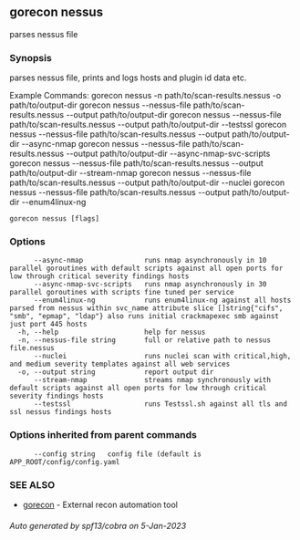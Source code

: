 ## gorecon nessus

parses nessus file

### Synopsis

parses nessus file, prints and logs hosts and plugin id data etc.

Example Commands:
	gorecon nessus -n path/to/scan-results.nessus -o path/to/output-dir
	gorecon nessus --nessus-file path/to/scan-results.nessus --output path/to/output-dir
	gorecon nessus --nessus-file path/to/scan-results.nessus --output path/to/output-dir --testssl
	gorecon nessus --nessus-file path/to/scan-results.nessus --output path/to/output-dir --async-nmap
	gorecon nessus --nessus-file path/to/scan-results.nessus --output path/to/output-dir --async-nmap-svc-scripts
	gorecon nessus --nessus-file path/to/scan-results.nessus --output path/to/output-dir --stream-nmap
	gorecon nessus --nessus-file path/to/scan-results.nessus --output path/to/output-dir --nuclei
	gorecon nessus --nessus-file path/to/scan-results.nessus --output path/to/output-dir --enum4linux-ng


```
gorecon nessus [flags]
```

### Options

```
      --async-nmap               runs nmap asynchronously in 10 parallel goroutines with default scripts against all open ports for low through critical severity findings hosts
      --async-nmap-svc-scripts   runs nmap asynchronously in 30 parallel goroutines with scripts fine tuned per service
      --enum4linux-ng            runs enum4linux-ng against all hosts parsed from nessus within svc_name attribute slice []string{"cifs", "smb", "epmap", "ldap"} also runs initial crackmapexec smb against just port 445 hosts
  -h, --help                     help for nessus
  -n, --nessus-file string       full or relative path to nessus file.nessus
      --nuclei                   runs nuclei scan with critical,high, and medium severity templates against all web services
  -o, --output string            report output dir
      --stream-nmap              streams nmap synchronously with default scripts against all open ports for low through critical severity findings hosts
      --testssl                  runs Testssl.sh against all tls and ssl nessus findings hosts
```

### Options inherited from parent commands

```
      --config string   config file (default is APP_ROOT/config/config.yaml
```

### SEE ALSO

* [gorecon](gorecon.md)	 - External recon automation tool

###### Auto generated by spf13/cobra on 5-Jan-2023
